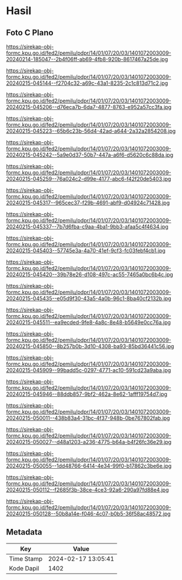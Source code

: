 # Hasil

## Foto C Plano

https://sirekap-obj-formc.kpu.go.id/fed2/pemilu/pdpr/14/01/07/20/03/1401072003009-20240214-185047--2b4f06ff-ab69-4fb8-920b-8617467a25de.jpg

https://sirekap-obj-formc.kpu.go.id/fed2/pemilu/pdpr/14/01/07/20/03/1401072003009-20240215-045144--f2704c32-a69c-43a1-8235-2c1c813d71c2.jpg

https://sirekap-obj-formc.kpu.go.id/fed2/pemilu/pdpr/14/01/07/20/03/1401072003009-20240215-045206--d76eca7b-6da7-4877-8763-e952a57cc3fa.jpg

https://sirekap-obj-formc.kpu.go.id/fed2/pemilu/pdpr/14/01/07/20/03/1401072003009-20240215-045223--65b6c23b-56d4-42ad-a644-2a32a2854208.jpg

https://sirekap-obj-formc.kpu.go.id/fed2/pemilu/pdpr/14/01/07/20/03/1401072003009-20240215-045242--5a9e0d37-50b7-447a-a6f6-d5620c6c88da.jpg

https://sirekap-obj-formc.kpu.go.id/fed2/pemilu/pdpr/14/01/07/20/03/1401072003009-20240215-045259--76a024c2-d99e-4177-abc6-f42f20de5403.jpg

https://sirekap-obj-formc.kpu.go.id/fed2/pemilu/pdpr/14/01/07/20/03/1401072003009-20240215-045317--965cec37-f29b-4691-abf9-d04924c71428.jpg

https://sirekap-obj-formc.kpu.go.id/fed2/pemilu/pdpr/14/01/07/20/03/1401072003009-20240215-045337--7b7d6fba-c9aa-4ba1-9bb3-afaa5c4f4634.jpg

https://sirekap-obj-formc.kpu.go.id/fed2/pemilu/pdpr/14/01/07/20/03/1401072003009-20240215-045403--57745e3a-4a70-41ef-9cf3-fc03febf4cb1.jpg

https://sirekap-obj-formc.kpu.go.id/fed2/pemilu/pdpr/14/01/07/20/03/1401072003009-20240215-045420--39b78e26-d108-497c-ac55-7465a0bc6b4c.jpg

https://sirekap-obj-formc.kpu.go.id/fed2/pemilu/pdpr/14/01/07/20/03/1401072003009-20240215-045435--e05d9f30-43a5-4a0b-96c1-8ba40cf2132b.jpg

https://sirekap-obj-formc.kpu.go.id/fed2/pemilu/pdpr/14/01/07/20/03/1401072003009-20240215-045511--ea9ecded-9fe8-4a8c-8e48-b5649e0cc76a.jpg

https://sirekap-obj-formc.kpu.go.id/fed2/pemilu/pdpr/14/01/07/20/03/1401072003009-20240215-045850--8b257b0b-3d10-4308-ba93-85bd36441c56.jpg

https://sirekap-obj-formc.kpu.go.id/fed2/pemilu/pdpr/14/01/07/20/03/1401072003009-20240215-045909--99badd5c-0297-4771-ac10-591cd23a9aba.jpg

https://sirekap-obj-formc.kpu.go.id/fed2/pemilu/pdpr/14/01/07/20/03/1401072003009-20240215-045946--88ddb857-9bf2-462a-8e62-1afff19754d7.jpg

https://sirekap-obj-formc.kpu.go.id/fed2/pemilu/pdpr/14/01/07/20/03/1401072003009-20240215-050011--438b83a4-31bc-4f37-948b-0be767802fab.jpg

https://sirekap-obj-formc.kpu.go.id/fed2/pemilu/pdpr/14/01/07/20/03/1401072003009-20240215-050027--d48a1203-a236-4775-b64a-b4f26fc36e29.jpg

https://sirekap-obj-formc.kpu.go.id/fed2/pemilu/pdpr/14/01/07/20/03/1401072003009-20240215-050055--1dd48766-6414-4e34-99f0-b17862c3be6e.jpg

https://sirekap-obj-formc.kpu.go.id/fed2/pemilu/pdpr/14/01/07/20/03/1401072003009-20240215-050112--f2685f3b-38ce-4ce3-92a6-290a97fd88e4.jpg

https://sirekap-obj-formc.kpu.go.id/fed2/pemilu/pdpr/14/01/07/20/03/1401072003009-20240215-050128--50b8a14e-f046-4c07-b0b5-36f58ac48572.jpg


## Metadata

| Key        | Value               |
| ---------- | ------------------- |
| Time Stamp | 2024-02-17 13:05:41 |
| Kode Dapil | 1402                |



